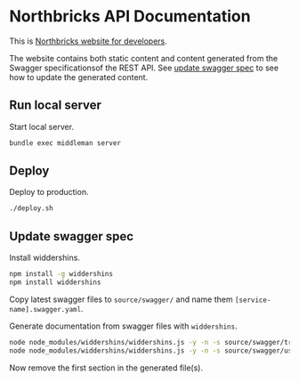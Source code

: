 # Northbricks API Documentation

This is [Northbricks website for developers](http://www.northbricks.io).

The website contains both static content and content generated from the Swagger specificationsof the REST API. See [update swagger spec](#update-swagger-spec) to see how to update the generated content.

## Run local server

Start local server.
```sh
bundle exec middleman server
```

## Deploy

Deploy to production.
```sh
./deploy.sh
```

## Update swagger spec

Install widdershins.
```sh
npm install -g widdershins
npm install widdershins
```

Copy latest swagger files to `source/swagger/` and name them `[service-name].swagger.yaml`.

Generate documentation from swagger files with `widdershins`.
```sh
node node_modules/widdershins/widdershins.js -y -n -s source/swagger/transaction.swagger.yaml -o source/includes/_transaction.swagger.md
node node_modules/widdershins/widdershins.js -y -n -s source/swagger/user.swagger.yaml -o source/includes/_user.swagger.md
```

Now remove the first section in the generated file(s).
